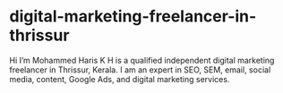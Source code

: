 # digital-marketing-freelancer-in-thrissur
Hi I’m  Mohammed Haris K H is a qualified independent digital marketing freelancer in Thrissur, Kerala.  I am an  expert in SEO, SEM, email, social media, content, Google Ads, and digital marketing services.
